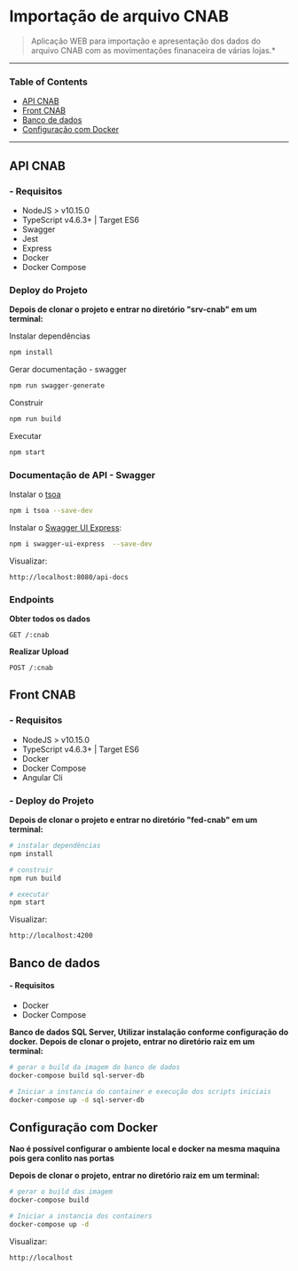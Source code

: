 # Importação de arquivo CNAB

>Aplicação WEB para importação e apresentação dos dados do arquivo CNAB com as movimentações finanaceira de várias lojas.*

-----------
### Table of Contents
* [API CNAB](#api-cnab)
* [Front CNAB](#front-cnab)
* [Banco de dados](#banco-de-dados)
* [Configuração com Docker](#configuração-com-docker)
-----------
## API CNAB

### - Requisitos
* NodeJS > v10.15.0
* TypeScript v4.6.3+ | Target ES6
* Swagger
* Jest
* Express
* Docker
* Docker Compose

### Deploy do Projeto
**Depois de clonar o projeto e entrar no diretório "srv-cnab" em um terminal:**

Instalar dependências
```bash
npm install
```
Gerar documentação - swagger
```bash
npm run swagger-generate
```
Construir
```bash
npm run build
```

Executar
```bash
npm start
```

### Documentação de API - Swagger

Instalar o [tsoa](https://www.npmjs.com/package/tsoa)
```bash
npm i tsoa --save-dev
```
Instalar o [Swagger UI Express](https://www.npmjs.com/package/swagger-ui-express):
```bash
npm i swagger-ui-express  --save-dev
```
Visualizar:
```
http://localhost:8080/api-docs

```

### Endpoints

**Obter todos os dados**
    
    GET /:cnab

**Realizar Upload**
    
    POST /:cnab

## Front CNAB

### - Requisitos
* NodeJS > v10.15.0
* TypeScript v4.6.3+ | Target ES6
* Docker
* Docker Compose
* Angular Cli

### - Deploy do Projeto

**Depois de clonar o projeto e entrar no diretório "fed-cnab" em um terminal:**

```bash
# instalar dependências
npm install

# construir
npm run build

# executar
npm start
```
Visualizar:
```
http://localhost:4200

```

## Banco de dados

#### - Requisitos
* Docker
* Docker Compose

**Banco de dados SQL Server, Utilizar instalação conforme configuração do docker.**
**Depois de clonar o projeto, entrar no diretório raiz em um terminal:**

```bash
# gerar o build da imagem do banco de dados
docker-compose build sql-server-db

# Iniciar a instancia do container e execução dos scripts iniciais
docker-compose up -d sql-server-db
```
## Configuração com Docker
**Nao é possível configurar o ambiente local e docker na mesma maquina pois gera conlito nas portas**

**Depois de clonar o projeto, entrar no diretório raiz em um terminal:**

```bash
# gerar o build das imagem
docker-compose build

# Iniciar a instancia dos containers
docker-compose up -d
```

Visualizar:
```
http://localhost

```

